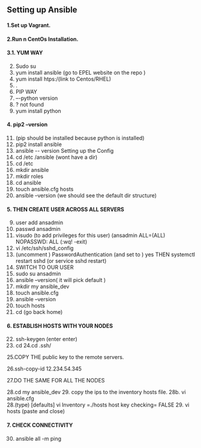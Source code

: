 ## Setting up Ansible

#### 1.Set up Vagrant.
#### 2.Run n CentOs Installation.
#### 3.1.	YUM WAY
2.	Sudo su
3.	yum install ansible (go to EPEL website on the repo )
4.	yum install htps:/(link to Centos/RHEL)
5.	.
6.	PIP WAY
7.	–-python version
8.	? not found
9.	yum install python
#### 4.	pip2 –version
11.	(pip should be installed because python is installed)
12.	pip2 install ansible
13.	ansible -- version
 Setting up the Config
1. cd  /etc /ansible (wont have a dir)
2. cd  /etc
3. mkdir ansible
4. mkdir roles
5. cd ansible
6. touch ansible.cfg hosts
7. ansible –version (we should see the default dir structure)
#### 5. THEN CREATE USER ACROSS ALL SERVERS
9. user add ansadmin
10. passwd ansadmin
11. visudo (to add privileges for this user) (ansadmin     ALL=(ALL)         NOPASSWD:  ALL (:wq! -exit)
12. vi /etc/ssh/sshd_config
13. (uncomment ) PasswordAuthentication (and set to ) yes THEN systemctl restart sshd (or service sshd restart)
14. SWITCH TO OUR USER
15. sudo su ansadmin
16. ansible –version( it will pick default )
17. mkdir my ansible_dev
18. touch ansible.cfg
19. ansible –version
20. touch hosts
21. cd (go back home)
#### 6. ESTABLISH HOSTS WITH YOUR NODES
22. ssh-keygen (enter enter)
23. cd
24.cd .ssh/

25.COPY THE public key to the remote servers.

26.ssh-copy-id 12.234.54.345 

27.DO THE SAME FOR ALL THE NODES 

28.cd my ansible_dev
29.  copy the ips to the inventory hosts file.
 28b. vi ansible.cfg  
28.(type) [defaults] vi
                     Inventory    =./hosts
                     host key checking= FALSE
29. vi hosts (paste and close)

#### 7. CHECK CONNECTIVITY
30. ansible all -m ping
